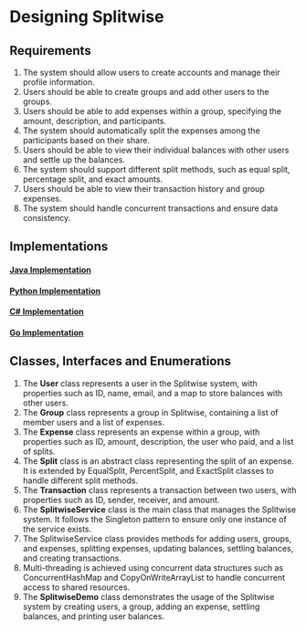 # Designing Splitwise

## Requirements
1. The system should allow users to create accounts and manage their profile information.
2. Users should be able to create groups and add other users to the groups.
3. Users should be able to add expenses within a group, specifying the amount, description, and participants.
4. The system should automatically split the expenses among the participants based on their share.
5. Users should be able to view their individual balances with other users and settle up the balances.
6. The system should support different split methods, such as equal split, percentage split, and exact amounts.
7. Users should be able to view their transaction history and group expenses.
8. The system should handle concurrent transactions and ensure data consistency.

## Implementations
#### [Java Implementation](../solutions/java/src/splitwise/) 
#### [Python Implementation](../solutions/python/splitwise/)
#### [C# Implementation](../solutions/c#/Splitwise/)
#### [Go Implementation](../solutions/golang/splitwise/)

## Classes, Interfaces and Enumerations
1. The **User** class represents a user in the Splitwise system, with properties such as ID, name, email, and a map to store balances with other users.
2. The **Group** class represents a group in Splitwise, containing a list of member users and a list of expenses.
3. The **Expense** class represents an expense within a group, with properties such as ID, amount, description, the user who paid, and a list of splits.
4. The **Split** class is an abstract class representing the split of an expense. It is extended by EqualSplit, PercentSplit, and ExactSplit classes to handle different split methods.
5. The **Transaction** class represents a transaction between two users, with properties such as ID, sender, receiver, and amount.
6. The **SplitwiseService** class is the main class that manages the Splitwise system. It follows the Singleton pattern to ensure only one instance of the service exists.
7. The SplitwiseService class provides methods for adding users, groups, and expenses, splitting expenses, updating balances, settling balances, and creating transactions.
8. Multi-threading is achieved using concurrent data structures such as ConcurrentHashMap and CopyOnWriteArrayList to handle concurrent access to shared resources.
9. The **SplitwiseDemo** class demonstrates the usage of the Splitwise system by creating users, a group, adding an expense, settling balances, and printing user balances.